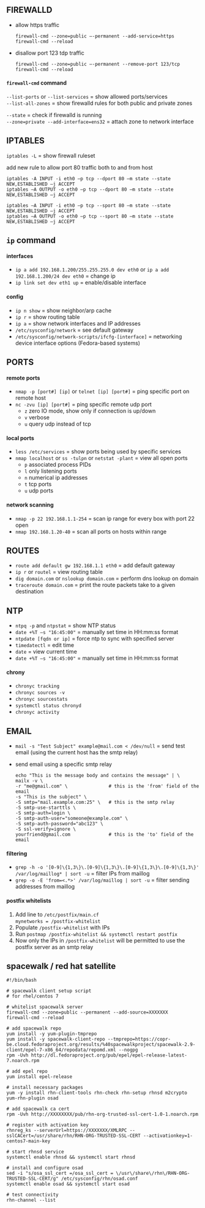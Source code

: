 ## FIREWALLD

- allow https traffic
  ```
  firewall-cmd --zone=public –-permanent --add-service=https
  firewall-cmd --reload
  ```

- disallow port 123 tdp traffic
  ```
  firewall-cmd --zone=public –-permanent --remove-port 123/tcp
  firewall-cmd --reload
  ```

#### `firewall-cmd` command
`--list-ports` or `--list-services` = show allowed ports/services \
`--list-all-zones` = show firewalld rules for both public and private zones

`--state` = check if firewalld is running \
`--zone=private --add-interface=ens32` = attach zone to network interface


## IPTABLES

`iptables -L` = show firewall ruleset

add new rule to allow port 80 traffic both to and from host
  ```
  iptables -A INPUT -i eth0 –p tcp --dport 80 –m state --state NEW,ESTABLISHED –j ACCEPT
  iptables –A OUTPUT -o eth0 –p tcp --dport 80 –m state --state NEW,ESTABLISHED –j ACCEPT

  iptables –A INPUT -i eth0 –p tcp --sport 80 –m state --state NEW,ESTABLISHED –j ACCEPT 
  iptables –A OUTPUT -o eth0 –p tcp --sport 80 –m state --state NEW,ESTABLISHED –j ACCEPT
  ```


## `ip` command  

#### interfaces
- `ip a add 192.168.1.200/255.255.255.0 dev eth0` or `ip a add 192.168.1.200/24 dev eth0` = change ip
- `ip link set dev eth1 up` = enable/disable interface

#### config
- `ip n show` = show neighbor/arp cache
- `ip r` = show routing table
- `ip a` = show network interfaces and IP addresses
- `/etc/sysconfig/network` = see default gateway
- `/etc/sysconfig/network-scripts/ifcfg-[interface]` = networking device interface options (Fedora-based systems)


## PORTS 

#### remote ports
- `nmap -p [port#] [ip]` or `telnet [ip] [port#]` = ping specific port on remote host
- `nc -zvu [ip] [port#]` = ping specific remote udp port
  - `z` zero IO mode, show only if connection is up/down
  - `v` verbose
  - `u` query udp instead of tcp

#### local ports
- `less /etc/services` = show ports being used by specific services
- `nmap localhost` or `ss -tulpn` or `netstat -plant` = view all open ports
  - `p` associated process PIDs
  - `l` only listening ports
  - `n` numerical ip addresses
  - `t` tcp ports
  - `u` udp ports

#### network scanning
- `nmap -p 22 192.168.1.1-254` = scan ip range for every box with port 22 open
- `nmap 192.168.1.20-40` = scan all ports on hosts within range


## ROUTES

- `route add default gw 192.168.1.1 eth0` = add default gateway
- `ip r` or `routel` = view routing table
- `dig domain.com` or `nslookup domain.com` = perform dns lookup on domain
- `traceroute domain.com` = print the route packets take to a given destination 


## NTP

- `ntpq -p` and `ntpstat` = show NTP status
- `date +%T –s "16:45:00"` = manually set time in HH:mm:ss format
- `ntpdate [fqdn or ip]` = force ntp to sync with specified server
- `timedatectl` = edit time
- `date` = view current time
- `date +%T –s "16:45:00"` = manually set time in HH:mm:ss format 

#### chrony
- `chronyc tracking`
- `chronyc sources -v` 
- `chronyc sourcestats` 
- `systemctl status chronyd` 
- `chronyc activity` 


## EMAIL 

- `mail -s "Test Subject" example@mail.com < /dev/null` = send test email (using the current host has the smtp relay)

- send email using a specific smtp relay
  ```
  echo "This is the message body and contains the message" | \
  mailx -v \
  -r "me@gmail.com" \               # this is the 'from' field of the email
  -s "This is the subject" \
  -S smtp="mail.example.com:25" \   # this is the smtp relay
  -S smtp-use-starttls \
  -S smtp-auth=login \
  -S smtp-auth-user="someone@example.com" \
  -S smtp-auth-password="abc123" \
  -S ssl-verify=ignore \
  yourfriend@gmail.com              # this is the 'to' field of the email
  ```

#### filtering
- `grep -h -o '[0-9]\{1,3\}\.[0-9]\{1,3\}\.[0-9]\{1,3\}\.[0-9]\{1,3\}' /var/log/maillog* | sort -u` = filter IPs from maillog
- `grep -o -E 'from=<.*>' /var/log/maillog | sort -u` = filter sending addresses from maillog

#### postfix whitelists
1. Add line to `/etc/postfix/main.cf` \
   `mynetworks = /postfix-whitelist`
2. Populate `/postfix-whitelist` with IPs
3. Run `postmap /postfix-whitelist && systemctl restart postfix`
4. Now only the IPs in `/postfix-whitelist` will be permitted to use the postfix server as an smtp relay


## spacewalk / red hat satellite

```
#!/bin/bash

# spacewalk client setup script
# for rhel/centos 7

# whitelist spacewalk server
firewall-cmd --zone=public --permanent --add-source=XXXXXXX
firewall-cmd --reload

# add spacewalk repo
yum install -y yum-plugin-tmprepo
yum install -y spacewalk-client-repo --tmprepo=https://copr-be.cloud.fedoraproject.org/results/%40spacewalkproject/spacewalk-2.9-client/epel-7-x86_64/repodata/repomd.xml --nogpg
rpm -Uvh http://dl.fedoraproject.org/pub/epel/epel-release-latest-7.noarch.rpm

# add epel repo
yum install epel-release

# install necessary packages
yum -y install rhn-client-tools rhn-check rhn-setup rhnsd m2crypto yum-rhn-plugin osad

# add spacewalk ca cert
rpm -Uvh http://XXXXXXXX/pub/rhn-org-trusted-ssl-cert-1.0-1.noarch.rpm

# register with activation key
rhnreg_ks --serverUrl=https://XXXXXXX/XMLRPC --sslCACert=/usr/share/rhn/RHN-ORG-TRUSTED-SSL-CERT --activationkey=1-centos7-main-key

# start rhnsd service
systemctl enable rhnsd && systemctl start rhnsd

# install and configure osad
sed -i "s/osa_ssl_cert =/osa_ssl_cert = \/usr\/share\/rhn\/RHN-ORG-TRUSTED-SSL-CERT/g" /etc/sysconfig/rhn/osad.conf
systemctl enable osad && systemctl start osad

# test connectivity
rhn-channel --list
```

